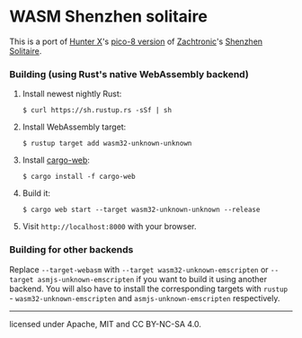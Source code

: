 # WASM Shenzhen solitaire

This is a port of [Hunter X](https://www.lexaloffle.com/bbs/?uid=26640)'s [pico-8 version](https://www.lexaloffle.com/bbs/?pid=46634&tid=30310) of [Zachtronic](https://www.zachtronics.com)'s [Shenzhen Solitaire](http://store.steampowered.com/app/570490/SHENZHEN_SOLITAIRE/).

### Building (using Rust's native WebAssembly backend)

1. Install newest nightly Rust:

       $ curl https://sh.rustup.rs -sSf | sh

2. Install WebAssembly target:

       $ rustup target add wasm32-unknown-unknown

3. Install [cargo-web]:

       $ cargo install -f cargo-web

4. Build it:

       $ cargo web start --target wasm32-unknown-unknown --release

5. Visit `http://localhost:8000` with your browser.

[cargo-web]: https://github.com/koute/cargo-web

### Building for other backends

Replace `--target-webasm` with `--target wasm32-unknown-emscripten` or `--target asmjs-unknown-emscripten`
if you want to build it using another backend. You will also have to install the
corresponding targets with `rustup` - `wasm32-unknown-emscripten` and `asmjs-unknown-emscripten`
respectively.

___

licensed under Apache, MIT and CC BY-NC-SA 4.0.
